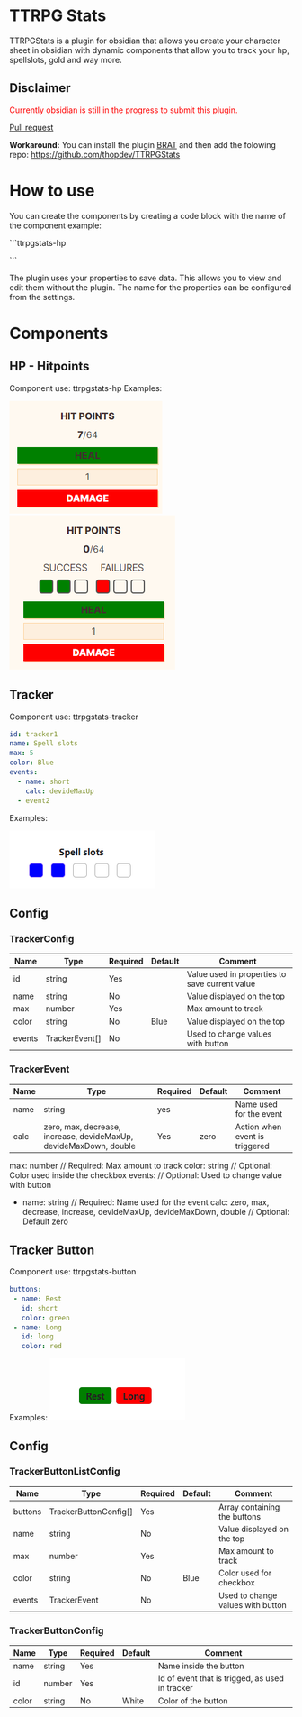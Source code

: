 # TTRPG Stats 
TTRPGStats is a plugin for obsidian that allows you create your character sheet in obsidian with dynamic components that allow you to track your hp, spellslots, gold and way more.

## Disclaimer
<span style="color:red">Currently obsidian is still in the progress to submit this plugin. </span>

[Pull request](https://github.com/obsidianmd/obsidian-releases/pull/6847)

**Workaround:**
You can install the plugin [BRAT](https://obsidian.md/plugins?id=obsidian42-brat)
and then add the folowing repo: https://github.com/thopdev/TTRPGStats
# How to use
You can create the components by creating a code block with the name of the component example:

 \```ttrpgstats-hp

 \```

 The plugin uses your properties to save data. This allows you to view and edit them without the plugin. The name for the properties can be configured from the settings.

# Components
## HP - Hitpoints
Component use: ttrpgstats-hp
Examples:

![hp component](docs/resources/images/hp.png)
![hp with death save componenent](docs/resources/images/hp-deathsaves.png)


## Tracker
Component use:
ttrpgstats-tracker
```yaml
id: tracker1 
name: Spell slots
max: 5 
color: Blue
events:
  - name: short
    calc: devideMaxUp
  - event2
```
Examples:

![tracker](docs/resources/images/tracker.png)

## Config
### TrackerConfig
| Name   | Type           | Required | Default | Comment                                        |
|--------|----------------|----------|---------|------------------------------------------------|
| id     | string         | Yes      |         | Value used in properties to save current value |
| name   | string         | No       |         | Value displayed on the top                     |
| max    | number         | Yes      |         | Max amount to track                            |
| color  | string         | No       | Blue    | Value displayed on the top                     |
| events | TrackerEvent[] | No       |         | Used to change values with button              |

### TrackerEvent
| Name | Type                                                              | Required | Default | Comment                        |
|------|-------------------------------------------------------------------|----------|---------|--------------------------------|
| name | string                                                            | yes      |         | Name used for the event        |
| calc | zero, max, decrease, increase, devideMaxUp, devideMaxDown, double | Yes      | zero    | Action when event is triggered |

max: number // Required: Max amount to track
color: string // Optional: Color used inside the checkbox
events: // Optional: Used to change value with button
  - name: string // Required: Name used for the event
    calc: zero, max, decrease, increase, devideMaxUp, devideMaxDown, double // Optional: Default zero 

## Tracker Button
Component use:
ttrpgstats-button
```yaml
buttons:
 - name: Rest
   id: short
   color: green
 - name: Long
   id: long
   color: red
```

Examples: 
![tracker-buttons](docs/resources/images/tracker-buttons.png)

## Config
### TrackerButtonListConfig
| Name    | Type                  | Required | Default | Comment                           |
|---------|-----------------------|----------|---------|-----------------------------------|
| buttons | TrackerButtonConfig[] | Yes      |         | Array containing the buttons      |
| name    | string                | No       |         | Value displayed on the top        |
| max     | number                | Yes      |         | Max amount to track               |
| color   | string                | No       | Blue    | Color used for checkbox           |
| events  | TrackerEvent          | No       |         | Used to change values with button |

### TrackerButtonConfig
| Name  | Type   | Required | Default | Comment                                         |
|-------|--------|----------|---------|-------------------------------------------------|
| name  | string | Yes      |         | Name inside the button                          |
| id    | number | Yes      |         | Id of event that is trigged, as used in tracker |
| color | string | No       | White   | Color of the button                             |
